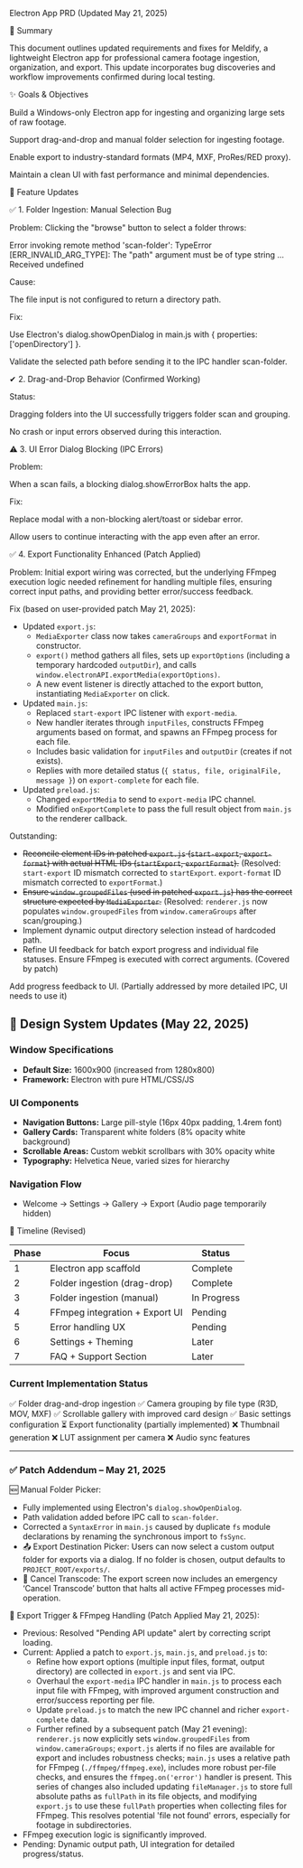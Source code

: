 Electron App PRD (Updated May 21, 2025)

📄 Summary

This document outlines updated requirements and fixes for Meldify, a lightweight Electron app for professional camera footage ingestion, organization, and export. This update incorporates bug discoveries and workflow improvements confirmed during local testing.

✨ Goals & Objectives

Build a Windows-only Electron app for ingesting and organizing large sets of raw footage.

Support drag-and-drop and manual folder selection for ingesting footage.

Enable export to industry-standard formats (MP4, MXF, ProRes/RED proxy).

Maintain a clean UI with fast performance and minimal dependencies.

💪 Feature Updates

✅ 1. Folder Ingestion: Manual Selection Bug

Problem:
Clicking the "browse" button to select a folder throws:

Error invoking remote method 'scan-folder': TypeError [ERR_INVALID_ARG_TYPE]: The "path" argument must be of type string ... Received undefined

Cause:

The file input is not configured to return a directory path.

Fix:

Use Electron's dialog.showOpenDialog in main.js with { properties: ['openDirectory'] }.

Validate the selected path before sending it to the IPC handler scan-folder.

✔ 2. Drag-and-Drop Behavior (Confirmed Working)

Status:

Dragging folders into the UI successfully triggers folder scan and grouping.

No crash or input errors observed during this interaction.

⚠ 3. UI Error Dialog Blocking (IPC Errors)

Problem:

When a scan fails, a blocking dialog.showErrorBox halts the app.

Fix:

Replace modal with a non-blocking alert/toast or sidebar error.

Allow users to continue interacting with the app even after an error.

✅ 4. Export Functionality Enhanced (Patch Applied)

Problem:
Initial export wiring was corrected, but the underlying FFmpeg execution logic needed refinement for handling multiple files, ensuring correct input paths, and providing better error/success feedback.

Fix (based on user-provided patch May 21, 2025):
- Updated `export.js`:
    - `MediaExporter` class now takes `cameraGroups` and `exportFormat` in constructor.
    - `export()` method gathers all files, sets up `exportOptions` (including a temporary hardcoded `outputDir`), and calls `window.electronAPI.exportMedia(exportOptions)`.
    - A new event listener is directly attached to the export button, instantiating `MediaExporter` on click.
- Updated `main.js`:
    - Replaced `start-export` IPC listener with `export-media`.
    - New handler iterates through `inputFiles`, constructs FFmpeg arguments based on format, and spawns an FFmpeg process for each file.
    - Includes basic validation for `inputFiles` and `outputDir` (creates if not exists).
    - Replies with more detailed status (`{ status, file, originalFile, message }`) on `export-complete` for each file.
- Updated `preload.js`:
    - Changed `exportMedia` to send to `export-media` IPC channel.
    - Modified `onExportComplete` to pass the full result object from `main.js` to the renderer callback.

Outstanding:
- ~~Reconcile element IDs in patched `export.js` (`start-export`, `export-format`) with actual HTML IDs (`startExport`, `exportFormat`).~~ (Resolved: `start-export` ID mismatch corrected to `startExport`. `export-format` ID mismatch corrected to `exportFormat`.)
- ~~Ensure `window.groupedFiles` (used in patched `export.js`) has the correct structure expected by `MediaExporter`.~~ (Resolved: `renderer.js` now populates `window.groupedFiles` from `window.cameraGroups` after scan/grouping.)
- Implement dynamic output directory selection instead of hardcoded path.
- Refine UI feedback for batch export progress and individual file statuses.
Ensure FFmpeg is executed with correct arguments. (Covered by patch)

Add progress feedback to UI. (Partially addressed by more detailed IPC, UI needs to use it)

## 📐 Design System Updates (May 22, 2025)

### Window Specifications
- **Default Size:** 1600x900 (increased from 1280x800)
- **Framework:** Electron with pure HTML/CSS/JS

### UI Components
- **Navigation Buttons:** Large pill-style (16px 40px padding, 1.4rem font)
- **Gallery Cards:** Transparent white folders (8% opacity white background)
- **Scrollable Areas:** Custom webkit scrollbars with 30% opacity white
- **Typography:** Helvetica Neue, varied sizes for hierarchy

### Navigation Flow
- Welcome → Settings → Gallery → Export (Audio page temporarily hidden)

📅 Timeline (Revised)

Phase | Focus | Status
------|-------|-------
1 | Electron app scaffold | Complete
2 | Folder ingestion (drag-drop) | Complete
3 | Folder ingestion (manual) | In Progress
4 | FFmpeg integration + Export UI | Pending
5 | Error handling UX | Pending
6 | Settings + Theming | Later
7 | FAQ + Support Section | Later

### Current Implementation Status
✅ Folder drag-and-drop ingestion
✅ Camera grouping by file type (R3D, MOV, MXF)
✅ Scrollable gallery with improved card design
✅ Basic settings configuration
⏳ Export functionality (partially implemented)
❌ Thumbnail generation
❌ LUT assignment per camera
❌ Audio sync features

---

### ✅ Patch Addendum – May 21, 2025

🆕 Manual Folder Picker:
- Fully implemented using Electron's `dialog.showOpenDialog`.
- Path validation added before IPC call to `scan-folder`.
- Corrected a `SyntaxError` in `main.js` caused by duplicate `fs` module declarations by renaming the synchronous import to `fsSync`.
- 📤 Export Destination Picker: Users can now select a custom output folder for exports via a dialog. If no folder is chosen, output defaults to `PROJECT_ROOT/exports/`.
- 🛑 Cancel Transcode: The export screen now includes an emergency ‘Cancel Transcode’ button that halts all active FFmpeg processes mid-operation.

🚀 Export Trigger & FFmpeg Handling (Patch Applied May 21, 2025):
- Previous: Resolved "Pending API update" alert by correcting script loading.
- Current: Applied a patch to `export.js`, `main.js`, and `preload.js` to:
    - Refine how export options (multiple input files, format, output directory) are collected in `export.js` and sent via IPC.
    - Overhaul the `export-media` IPC handler in `main.js` to process each input file with FFmpeg, with improved argument construction and error/success reporting per file.
    - Update `preload.js` to match the new IPC channel and richer `export-complete` data.
    - Further refined by a subsequent patch (May 21 evening): `renderer.js` now explicitly sets `window.groupedFiles` from `window.cameraGroups`; `export.js` alerts if no files are available for export and includes robustness checks; `main.js` uses a relative path for FFmpeg (`./ffmpeg/ffmpeg.exe`), includes more robust per-file checks, and ensures the `ffmpeg.on('error')` handler is present. This series of changes also included updating `fileManager.js` to store full absolute paths as `fullPath` in its file objects, and modifying `export.js` to use these `fullPath` properties when collecting files for FFmpeg. This resolves potential 'file not found' errors, especially for footage in subdirectories.
- FFmpeg execution logic is significantly improved.
- Pending: Dynamic output path, UI integration for detailed progress/status.
